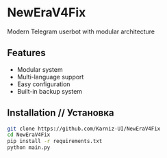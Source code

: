 # NewEraV4Fix

Modern Telegram userbot with modular architecture

## Features
- Modular system
- Multi-language support
- Easy configuration
- Built-in backup system

## Installation // Установка
```bash
git clone https://github.com/Karniz-UI/NewEraV4Fix
cd NewEraV4Fix
pip install -r requirements.txt
python main.py
